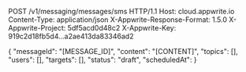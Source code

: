 POST /v1/messaging/messages/sms HTTP/1.1
Host: cloud.appwrite.io
Content-Type: application/json
X-Appwrite-Response-Format: 1.5.0
X-Appwrite-Project: 5df5acd0d48c2
X-Appwrite-Key: 919c2d18fb5d4...a2ae413da83346ad2

{
  "messageId": "[MESSAGE_ID]",
  "content": "[CONTENT]",
  "topics": [],
  "users": [],
  "targets": [],
  "status": "draft",
  "scheduledAt": 
}
